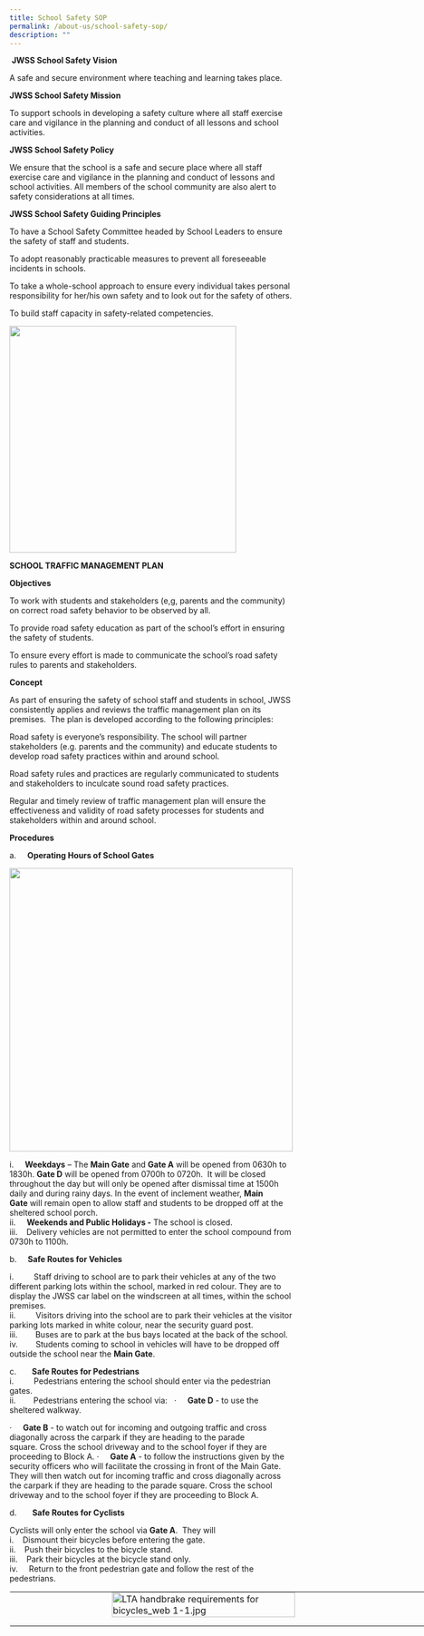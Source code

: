 ```yaml
---
title: School Safety SOP
permalink: /about-us/school-safety-sop/
description: ""
---
```


&nbsp;**JWSS School Safety Vision**

A safe and secure environment where teaching and learning takes place.

**JWSS School Safety Mission**

To support schools in developing a safety culture where all staff exercise care and vigilance in the planning and conduct of all lessons and school activities.

**JWSS School Safety Policy**

We ensure that the school is a safe and secure place where all staff exercise care and vigilance in the planning and conduct of lessons and school activities. All members of the school community are also alert to safety considerations at all times.

**JWSS School Safety Guiding Principles**

To have a School Safety Committee headed by School Leaders to ensure the safety of staff and students.

To adopt reasonably practicable measures to prevent all foreseeable incidents in schools.

To take a whole-school approach to ensure every individual takes personal responsibility for her/his own safety and to look out for the safety of others.

To build staff capacity in safety-related competencies.


<img style="width:400px" src="/images/Safety Framework.png">
<br>


  

**SCHOOL TRAFFIC MANAGEMENT PLAN**

**Objectives**

To work with students and stakeholders (e,g, parents and the community) on correct road safety behavior to be observed by all.

To provide road safety education as part of the school’s effort in ensuring the safety of students.

To ensure every effort is made to communicate the school’s road safety rules to parents and stakeholders.

  

**Concept**

As part of ensuring the safety of school staff and students in school, JWSS consistently applies and reviews the traffic management plan on its premises.&nbsp; The plan is developed according to the following principles:

Road safety is everyone’s responsibility. The school will partner stakeholders (e.g. parents and the community) and educate students to develop road safety practices within and around school.

Road safety rules and practices are regularly communicated to students and stakeholders to inculcate sound road safety practices.

Regular and timely review of traffic management plan will ensure the effectiveness and validity of road safety processes for students and stakeholders within and around school.&nbsp;&nbsp;&nbsp;&nbsp;&nbsp;&nbsp;&nbsp;

  

**Procedures**

 a.&nbsp;&nbsp;&nbsp;&nbsp;&nbsp;**Operating Hours of School Gates**

<img style="width:500px" src="/images/main entrance.png">
<br>


 i.&nbsp;&nbsp;&nbsp;&nbsp;&nbsp;**Weekdays**&nbsp;– The&nbsp;**Main Gate**&nbsp;and&nbsp;**Gate A**&nbsp;will be opened from 0630h to 1830h.&nbsp;**Gate D**&nbsp;will be opened from 0700h to 0720h.&nbsp; It will be closed throughout the day but will only be opened after dismissal time at 1500h daily and during rainy days. In the event of inclement weather,&nbsp;**Main Gate**&nbsp;will remain open to allow staff and students to be dropped off at the sheltered school porch.<br>
 ii.&nbsp;&nbsp;&nbsp;&nbsp;&nbsp;**Weekends and Public Holidays -**&nbsp;The school is closed.<br>
 iii.&nbsp; &nbsp;&nbsp;Delivery vehicles are not permitted to enter the school compound from 0730h to 1100h.

  
b.&nbsp;&nbsp;&nbsp;&nbsp;&nbsp;**Safe Routes for Vehicles**&nbsp;

 i.&nbsp; &nbsp; &nbsp; &nbsp; &nbsp;Staff driving to school are to park their vehicles at any of the&nbsp;two different parking lots within the school, marked in red colour. They are to display the JWSS car label on the windscreen at all times, within the school premises.<br>
 ii.&nbsp; &nbsp; &nbsp; &nbsp; &nbsp;Visitors driving into the school are to park their vehicles at the visitor parking lots marked in white colour, near the security guard post.<br>
 iii.&nbsp;&nbsp;&nbsp;&nbsp;&nbsp;&nbsp;&nbsp;&nbsp;Buses are to park at the bus bays located at the back of the school.<br>
 iv.&nbsp;&nbsp;&nbsp;&nbsp;&nbsp;&nbsp;&nbsp;&nbsp;Students coming to school in vehicles will have to be dropped off outside the school near the&nbsp;**Main Gate**.&nbsp;

  

 c.&nbsp;&nbsp;&nbsp;&nbsp;&nbsp;&nbsp;&nbsp;**Safe Routes for Pedestrians**<br>
 i.&nbsp; &nbsp; &nbsp; &nbsp; &nbsp;Pedestrians entering the school should enter via the pedestrian gates.<br>
 ii.&nbsp;&nbsp;&nbsp;&nbsp;&nbsp;&nbsp;&nbsp;&nbsp;Pedestrians entering the school via: &nbsp;
 ·&nbsp;&nbsp;&nbsp;&nbsp;&nbsp;**Gate D**&nbsp;\- to use the sheltered walkway.

·&nbsp;&nbsp;&nbsp;&nbsp;&nbsp;**Gate B**&nbsp;\- to watch out for incoming and outgoing traffic and cross diagonally across the carpark if they are heading to the parade square.&nbsp;Cross the school driveway and to the school foyer if they are proceeding to Block A.
 ·&nbsp; &nbsp; &nbsp;**Gate A**&nbsp;\- to follow the instructions given by the security officers who will facilitate the crossing in front of the Main Gate. They will then watch out for incoming traffic and cross diagonally across the carpark if they are heading to the parade square.&nbsp;Cross the school driveway and to the school foyer if they are proceeding to Block A.
  

d.&nbsp;&nbsp;&nbsp;&nbsp;&nbsp;&nbsp;&nbsp;**Safe Routes for Cyclists**&nbsp;

Cyclists will only enter the school via&nbsp;**Gate A**.&nbsp; They will
<br>
i.&nbsp;&nbsp;&nbsp;&nbsp;Dismount their bicycles before entering the gate.<br>ii.&nbsp;&nbsp;&nbsp;&nbsp;Push their bicycles to the bicycle stand.
<br>iii.&nbsp;&nbsp;&nbsp;&nbsp;Park their bicycles at the bicycle stand only.&nbsp;
<br>iv.&nbsp;&nbsp;&nbsp;&nbsp;&nbsp;Return to the front pedestrian gate and follow the rest of the pedestrians.
<br>
<table style="margin: auto; outline: 0px; padding: 0px; border-collapse: collapse; clear: both; border: 1px solid transparent; table-layout: fixed; width: 915px; height: 1369px;" class="ive_eobj_center ives_tab_kosong"><tbody style="margin: 0px; outline: 0px; padding: 0px;"><tr style="margin: 0px; outline: 0px; padding: 0px;"><td style="margin: 0px; outline: 0px; padding: 0px 15px 15px 0px; vertical-align: top; text-align: left; width: 909px;"><img style="margin: auto; outline: none; padding: 0px; border: none; clear: both; display: block;" class="ive_eobj_center" alt="LTA handbrake requirements for bicycles_web 1-1.jpg" width="60%" src="/images/LTA handbrake requirements for bicycles.jpg"></td></tr></tbody></table> 

**Deployment of Staff in Traffic Marshal Duties for Vehicles, Pedestrians and Cyclists**&nbsp;

 a.&nbsp;&nbsp;&nbsp;&nbsp;&nbsp;&nbsp;&nbsp;The security officers will act as traffic marshals. They will man the Main Gate and the pedestrian gates from&nbsp;0630h to 0730h on weekdays, during school term.
<br>b.&nbsp;&nbsp;&nbsp;&nbsp;&nbsp;&nbsp;&nbsp;The security officers manning the gates will also ensure that pedestrians observe road safety rules when crossing the driveway and control vehicle movements outside and within the school.
<br>c.&nbsp;&nbsp;&nbsp;&nbsp;&nbsp;&nbsp;&nbsp;The Operations Manager will oversee the entire operation.